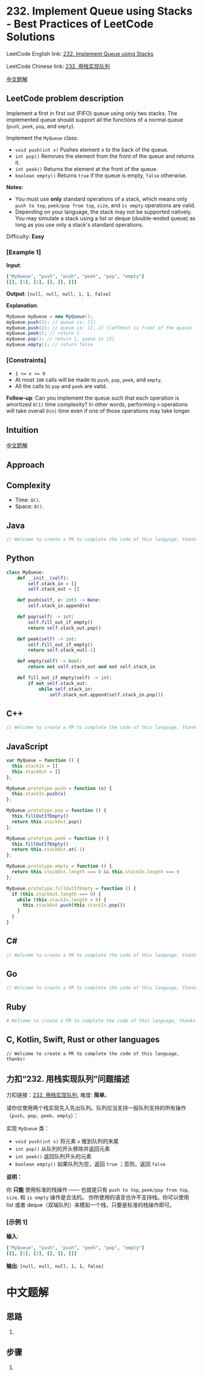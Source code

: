 # 232. Implement Queue using Stacks - Best Practices of LeetCode Solutions
LeetCode English link: [232. Implement Queue using Stacks](https://leetcode.com/problems/implement-queue-using-stacks)

LeetCode Chinese link: [232. 用栈实现队列](https://leetcode.cn/problems/implement-queue-using-stacks)

[中文题解](#中文题解)

## LeetCode problem description
Implement a first in first out (FIFO) queue using only two stacks. The implemented queue should support all the functions of a normal queue (`push`, `peek`, `pop`, and `empty`).

Implement the `MyQueue` class:

- `void push(int x)` Pushes element x to the back of the queue.
- `int pop()` Removes the element from the front of the queue and returns it.
- `int peek()` Returns the element at the front of the queue.
- `boolean empty()` Returns `true` if the queue is empty, `false` otherwise.

**Notes:**

- You must use **only** standard operations of a stack, which means only `push to top`, `peek/pop from top`, `size`, and `is empty` operations are valid.
- Depending on your language, the stack may not be supported natively. You may simulate a stack using a list or deque (double-ended queue) as long as you use only a stack's standard operations.

Difficulty: **Easy**

### [Example 1]
**Input**:
```ruby
["MyQueue", "push", "push", "peek", "pop", "empty"]
[[], [1], [2], [], [], []]
```

**Output**: `[null, null, null, 1, 1, false]`

**Explanation**:
```java
MyQueue myQueue = new MyQueue();
myQueue.push(1); // queue is: [1]
myQueue.push(2); // queue is: [1, 2] (leftmost is front of the queue)
myQueue.peek(); // return 1
myQueue.pop(); // return 1, queue is [2]
myQueue.empty(); // return false
```

### [Constraints]
- `1 <= x <= 9`
- At most `100` calls will be made to `push`, `pop`, `peek`, and `empty`.
- All the calls to `pop` and `peek` are valid.

**Follow-up**: Can you implement the queue such that each operation is amortized `O(1)` time complexity? In other words, performing `n` operations will take overall `O(n)` time even if one of those operations may take longer.

## Intuition
[中文题解](#中文题解)


## Approach


## Complexity
* Time: `O()`.
* Space: `O()`.

## Java
```java
// Welcome to create a PR to complete the code of this language, thanks!
```

## Python
```python
class MyQueue:
    def __init__(self):
        self.stack_in = []
        self.stack_out = []

    def push(self, x: int) -> None:
        self.stack_in.append(x)

    def pop(self) -> int:
        self.fill_out_if_empty()
        return self.stack_out.pop()

    def peek(self) -> int:
        self.fill_out_if_empty()
        return self.stack_out[-1]

    def empty(self) -> bool:
        return not self.stack_out and not self.stack_in

    def fill_out_if_empty(self) -> int:
        if not self.stack_out:
            while self.stack_in:
                self.stack_out.append(self.stack_in.pop())
```

## C++
```cpp
// Welcome to create a PR to complete the code of this language, thanks!
```

## JavaScript
```javascript
var MyQueue = function () {
  this.stackIn = []
  this.stackOut = []
};

MyQueue.prototype.push = function (x) {
  this.stackIn.push(x)
};

MyQueue.prototype.pop = function () {
  this.fillOutIfEmpty()
  return this.stackOut.pop()
};

MyQueue.prototype.peek = function () {
  this.fillOutIfEmpty()
  return this.stackOut.at(-1)
};

MyQueue.prototype.empty = function () {
  return this.stackOut.length === 0 && this.stackIn.length === 0
};

MyQueue.prototype.fillOutIfEmpty = function () {
  if (this.stackOut.length === 0) {
    while (this.stackIn.length > 0) {
      this.stackOut.push(this.stackIn.pop())
    }
  }
}
```

## C#
```c#
// Welcome to create a PR to complete the code of this language, thanks!
```

## Go
```go
// Welcome to create a PR to complete the code of this language, thanks!
```

## Ruby
```ruby
# Welcome to create a PR to complete the code of this language, thanks!
```

## C, Kotlin, Swift, Rust or other languages
```
// Welcome to create a PR to complete the code of this language, thanks!
```

## 力扣“232. 用栈实现队列”问题描述
力扣链接：[232. 用栈实现队列](https://leetcode.cn/problems/implement-queue-using-stacks), 难度: **简单**。

请你仅使用两个栈实现先入先出队列。队列应当支持一般队列支持的所有操作（`push`、`pop`、`peek`、`empty`）：

实现 `MyQueue` 类：

- `void push(int x)` 将元素 `x` 推到队列的末尾
- `int pop()` 从队列的开头移除并返回元素
- `int peek()` 返回队列开头的元素
- `boolean empty()` 如果队列为空，返回 `true` ；否则，返回 `false`

**说明：**

你 **只能** 使用标准的栈操作 —— 也就是只有 `push to top`, `peek/pop from top`, `size`, 和 `is empty` 操作是合法的。
你所使用的语言也许不支持栈。你可以使用 list 或者 deque（双端队列）来模拟一个栈，只要是标准的栈操作即可。

### [示例 1]
**输入**:
```ruby
["MyQueue", "push", "push", "peek", "pop", "empty"]
[[], [1], [2], [], [], []]
```

**输出**: `[null, null, null, 1, 1, false]`

# 中文题解
## 思路
1. 

## 步骤
1. 
